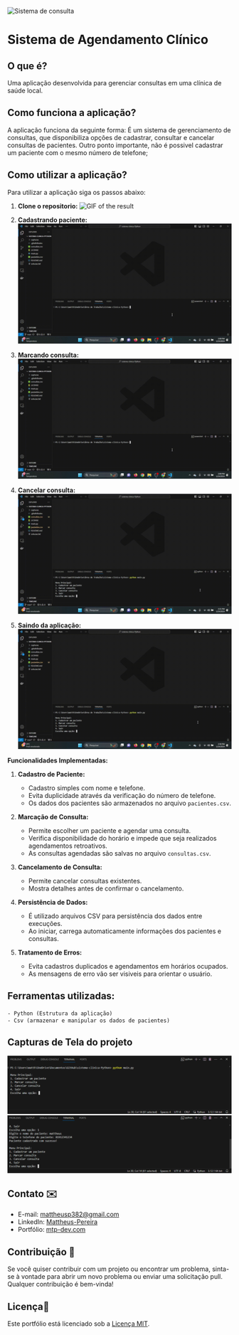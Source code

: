 ![Sistema de consulta](https://i.imgur.com/id45DXH.png)


# Sistema de Agendamento Clínico


## O que é?
Uma aplicação desenvolvida para gerenciar consultas em uma clínica de saúde local. 


## Como funciona a aplicação?
A aplicação funciona da seguinte forma: É um sistema de gerenciamento de consultas, que disponibiliza opções de cadastrar, consultar e cancelar consultas de pacientes. Outro ponto importante, não é possivel cadastrar um paciente com o mesmo número de telefone;


## Como utilizar a aplicação?
Para utilizar a aplicação siga os passos abaixo:

1. **Clone o repositorio:**
   ![GIF of the result](assets/gifs/video-1-clonando-o-repositorio.gif)

2. **Cadastrando paciente:**
   ![GIF of the result](assets/gifs/video-2-cadastrando-um-paciente.gif)

3. **Marcando consulta:**
   ![GIF of the result](assets/gifs/video-3-marcando-consulta.gif)

4. **Cancelar consulta:**
   ![GIF of the result](assets/gifs/video-4-cancelando-consulta.gif)

5. **Saindo da aplicação:**
   ![GIF of the result](assets/gifs/video-5-saindo-da-aplicação.gif)


**Funcionalidades Implementadas:**

1. **Cadastro de Paciente:**
   - Cadastro simples com nome e telefone.
   - Evita duplicidade através da verificação do número de telefone.
   - Os dados dos pacientes são armazenados no arquivo `pacientes.csv`.

2. **Marcação de Consulta:**
   - Permite escolher um paciente e agendar uma consulta.
   - Verifica disponibilidade do horário e impede que seja realizados agendamentos retroativos.
   - As consultas agendadas são salvas no arquivo `consultas.csv`.

3. **Cancelamento de Consulta:**
   - Permite cancelar consultas existentes.
   - Mostra detalhes antes de confirmar o cancelamento.

4. **Persistência de Dados:**
   - É utilizado arquivos CSV para persistência dos dados entre execuções.
   - Ao iniciar, carrega automaticamente informações dos pacientes e consultas.

5. **Tratamento de Erros:**
   - Evita cadastros duplicados e agendamentos em horários ocupados.
   - As mensagens de erro vão ser visiveis para orientar o usuário.

  

## Ferramentas utilizadas:
    - Python (Estrutura da aplicação)
    - Csv (armazenar e manipular os dados de pacientes)

## Capturas de Tela do projeto

![Captura 1](assets/capturas/print%201.png)
![Captura 2](assets/capturas/print%202.png)


## Contato ✉️

- E-mail: mattheusp382@gmail.com
- LinkedIn: [Mattheus-Pereira](https://www.linkedin.com/in/mattheuspereira/)
- Portfólio: [mtp-dev.com](https://mtpdev.com.br/)

## Contribuição 🤝

Se você quiser contribuir com um projeto ou encontrar um problema, sinta-se à vontade para abrir um novo problema ou enviar uma solicitação pull. Qualquer contribuição é bem-vinda!

## Licença📄

Este portfólio está licenciado sob a [Licença MIT](https://opensource.org/licenses/MIT).
